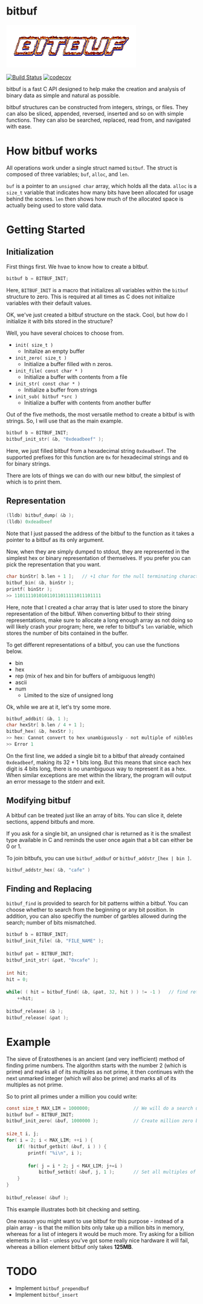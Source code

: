# bitbuf
![Rad Logo](./bitbuf_logo.gif)

[![Build Status](https://travis-ci.org/mkchoi212/bitbuf.svg?branch=master)](https://travis-ci.org/mkchoi212/bitbuf)
[![codecov](https://codecov.io/gh/mkchoi212/bitbuf/branch/master/graph/badge.svg)](https://codecov.io/gh/mkchoi212/bitbuf)

bitbuf is a fast C API designed to help make the creation and analysis of binary data as simple and natural as possible.

bitbuf structures can be constructed from integers, strings, or files.
They can also be sliced, appended, reversed, inserted and so on with simple functions.
They can also be searched, replaced, read from, and navigated with ease.

# How bitbuf works
All operations work under a single struct named `bitbuf`. The struct is composed of three variables; `buf`, `alloc`, and `len`.

`buf` is a pointer to an `unsigned char` array, which holds all the data. 
`alloc` is a `size_t` variable that indicates how many bits have been allocated for usage behind the scenes.
`len` then shows how much of the allocated space is actually being used to store valid data.

# Getting Started
## Initialization
First things first. We hvae to know how to create a bitbuf.

```c
bitbuf b = BITBUF_INIT;
```

Here, `BITBUF_INIT` is a macro that initializes all variables within the `bitbuf` structure to zero.
This is required at all times as C does not initialize variables with their default values.

OK, we've just created a bitbuf structure on the stack. Cool, but how do I initialize it with bits stored in the structure?

Well, you have several choices to choose from.

- `init( size_t )` 
    - Initalize an empty buffer
- `init_zero( size_t )` 
    - Initialize a buffer filled with n zeros.
- `init_file( const char * )`
    - Initialize a buffer with contents from a file
- `init_str( const char * )`
    - Initialize a buffer from strings
- `init_sub( bitbuf *src )`
    - Initialize a buffer with contents from another buffer

Out of the five methods, the most versatile method to create a bitbuf is with strings.
So, I will use that as the main example.

```c
bitbuf b = BITBUF_INIT;
bitbuf_init_str( &b, "0xdeadbeef" );
```
Here, we just filled bitbuf from a hexadecimal string `0xdeadbeef`. 
The supported prefixes for this function are `0x` for hexadecimal strings and `0b` for binary strings.

There are lots of things we can do with our new bitbuf, the simplest of which is to print them.

## Representation
```c
(lldb) bitbuf_dump( &b );
(lldb) 0xdeadbeef
```

Note that I just passed the address of the bitbuf to the function as it takes a pointer to a bitbuf as its only argument.

Now, when they are simply dumped to stdout, they are represented in the simplest hex or binary representation of themselves. If you prefer you can pick the representation that you want.

```c
char binStr[ b.len + 1 ];   // +1 char for the null terminating character
bitbuf_bin( &b, binStr );
printf( binStr ); 
>> 11011110101011011011111011101111
```

Here, note that I created a char array that is later used to store the binary representation of the bitbuf. When converting bitbuf to their string representations, make sure to allocate a long enough array as not doing so will likely crash your program; here, we refer to bitbuf's `len` variable, which stores the number of bits contained in the buffer.

To get different representations of a bitbuf, you can use the functions below.
- bin
- hex
- rep (mix of hex and bin for buffers of ambiguous length)
- ascii
- num
    - Limited to the size of unsigned long

Ok, while we are at it, let's try some more.

```c
bitbuf_addbit( &b, 1 );
char hexStr[ b.len / 4 + 1 ];
bitbuf_hex( &b, hexStr );
>> hex: Cannot convert to hex unambiguously - not multiple of nibbles
>> Error 1
```

On the first line, we added a single bit to a bitbuf that already contained `0xdeadbeef`, making its 32 + 1 bits long.
But this means that since each hex digit is 4 bits long, there is no unambiguous way to represent it as a hex.
When similar exceptions are met within the library, the program will output an error message to the stderr and exit.

## Modifying bitbuf
A bitbuf can be treated just like an array of bits. You can slice it, delete sections, append bitbufs and more.

If you ask for a single bit, an unsigned char is returned as it is the smallest type available in C and reminds the user once again that a bit can either be 0 or 1.

To join bitbufs, you can use `bitbuf_addbuf` or `bitbuf_addstr_[hex | bin ]`.
```c
bitbuf_addstr_hex( &b, "cafe" )
```

## Finding and Replacing
`bitbuf_find` is provided to search for bit patterns within a bitbuf. You can choose whether to search from the beginning or any bit position.
In addition, you can also specifiy the number of garbles allowed during the search; number of bits mismatched.

```c
bitbuf b = BITBUF_INIT;
bitbuf_init_file( &b, "FILE_NAME" );

bitbuf pat = BITBUF_INIT;
bitbuf_init_str( &pat, "0xcafe" );

int hit;
hit = 0;

while( ( hit = bitbuf_find( &b, &pat, 32, hit ) ) != -1 )   // find returns -1 when no patterns are found
    ++hit;
    
bitbuf_release( &b );
bitbuf_release( &pat );
```

# Example
The sieve of Eratosthenes is an ancient (and very inefficient) method of finding prime numbers. The algorithm starts with the number 2 (which is prime) and marks all of its multiples as not prime, it then continues with the next unmarked integer (which will also be prime) and marks all of its multiples as not prime.

So to print all primes under a million you could write:

```c
const size_t MAX_LIM = 1000000;                // We will do a search until million
bitbuf buf = BITBUF_INIT;
bitbuf_init_zero( &buf, 1000000 );             // Create million zero bits. They will be set to indicate if that bit position isn't prime

size_t i, j;
for( i = 2; i < MAX_LIM; ++i ) {
    if( !bitbuf_getbit( &buf, i ) ) {
        printf( "%i\n", i );
        
        for( j = i * 2; j < MAX_LIM; j+=i ) 
            bitbuf_setbit( &buf, j, 1 );       // Set all multiples of current prime to 1
    }
}

bitbuf_release( &buf );
```
This example illustrates both bit checking and setting.

One reason you might want to use bitbuf for this purpose - instead of a plain array - is that the million bits only take up a million bits in memory, whereas for a list of integers it would be much more. Try asking for a billion elements in a list - unless you’ve got some really nice hardware it will fail, whereas a billion element bitbuf only takes **125MB**.

# TODO
- Implement `bitbuf_prependbuf`
- Implement `bitbuf_insert`
